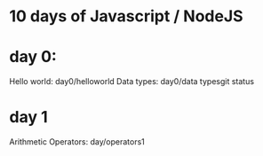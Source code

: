 # 10 days of Javascript / NodeJS

# day 0:
Hello world: day0/helloworld
Data types: day0/data typesgit status

# day 1
Arithmetic Operators: day/operators1
